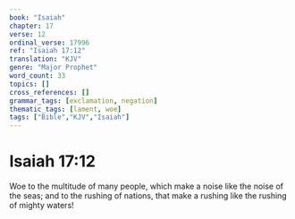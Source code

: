 ```yaml
---
book: "Isaiah"
chapter: 17
verse: 12
ordinal_verse: 17996
ref: "Isaiah 17:12"
translation: "KJV"
genre: "Major Prophet"
word_count: 33
topics: []
cross_references: []
grammar_tags: [exclamation, negation]
thematic_tags: [lament, woe]
tags: ["Bible","KJV","Isaiah"]
---
```


# Isaiah 17:12

Woe to the multitude of many people, which make a noise like the noise of the seas; and to the rushing of nations, that make a rushing like the rushing of mighty waters!
